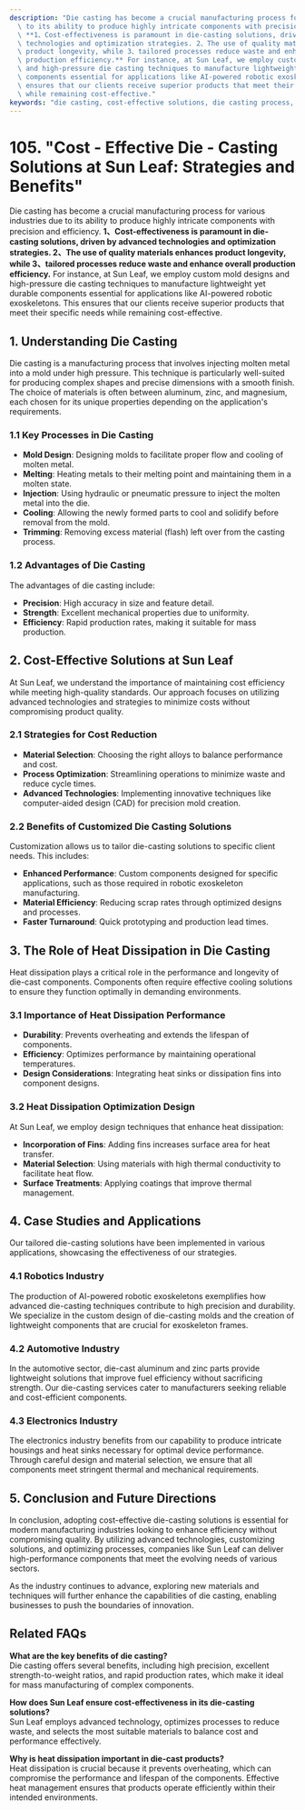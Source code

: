 ```yaml
---
description: "Die casting has become a crucial manufacturing process for various industries due\
  \ to its ability to produce highly intricate components with precision and efficiency.\
  \ **1、Cost-effectiveness is paramount in die-casting solutions, driven by advanced\
  \ technologies and optimization strategies. 2、The use of quality materials enhances\
  \ product longevity, while 3、tailored processes reduce waste and enhance overall\
  \ production efficiency.** For instance, at Sun Leaf, we employ custom mold designs\
  \ and high-pressure die casting techniques to manufacture lightweight yet durable\
  \ components essential for applications like AI-powered robotic exoskeletons. This\
  \ ensures that our clients receive superior products that meet their specific needs\
  \ while remaining cost-effective."
keywords: "die casting, cost-effective solutions, die casting process, heat dissipation performance"
---
```

# 105. "Cost - Effective Die - Casting Solutions at Sun Leaf: Strategies and Benefits"

Die casting has become a crucial manufacturing process for various industries due to its ability to produce highly intricate components with precision and efficiency. **1、Cost-effectiveness is paramount in die-casting solutions, driven by advanced technologies and optimization strategies. 2、The use of quality materials enhances product longevity, while 3、tailored processes reduce waste and enhance overall production efficiency.** For instance, at Sun Leaf, we employ custom mold designs and high-pressure die casting techniques to manufacture lightweight yet durable components essential for applications like AI-powered robotic exoskeletons. This ensures that our clients receive superior products that meet their specific needs while remaining cost-effective.

## **1. Understanding Die Casting**

Die casting is a manufacturing process that involves injecting molten metal into a mold under high pressure. This technique is particularly well-suited for producing complex shapes and precise dimensions with a smooth finish. The choice of materials is often between aluminum, zinc, and magnesium, each chosen for its unique properties depending on the application's requirements.

### **1.1 Key Processes in Die Casting**

- **Mold Design**: Designing molds to facilitate proper flow and cooling of molten metal.
- **Melting**: Heating metals to their melting point and maintaining them in a molten state.
- **Injection**: Using hydraulic or pneumatic pressure to inject the molten metal into the die.
- **Cooling**: Allowing the newly formed parts to cool and solidify before removal from the mold.
- **Trimming**: Removing excess material (flash) left over from the casting process.

### **1.2 Advantages of Die Casting**

The advantages of die casting include:

- **Precision**: High accuracy in size and feature detail.
- **Strength**: Excellent mechanical properties due to uniformity.
- **Efficiency**: Rapid production rates, making it suitable for mass production.

## **2. Cost-Effective Solutions at Sun Leaf**

At Sun Leaf, we understand the importance of maintaining cost efficiency while meeting high-quality standards. Our approach focuses on utilizing advanced technologies and strategies to minimize costs without compromising product quality.

### **2.1 Strategies for Cost Reduction**

- **Material Selection**: Choosing the right alloys to balance performance and cost.
- **Process Optimization**: Streamlining operations to minimize waste and reduce cycle times.
- **Advanced Technologies**: Implementing innovative techniques like computer-aided design (CAD) for precision mold creation.

### **2.2 Benefits of Customized Die Casting Solutions**

Customization allows us to tailor die-casting solutions to specific client needs. This includes:

- **Enhanced Performance**: Custom components designed for specific applications, such as those required in robotic exoskeleton manufacturing.
- **Material Efficiency**: Reducing scrap rates through optimized designs and processes.
- **Faster Turnaround**: Quick prototyping and production lead times.

## **3. The Role of Heat Dissipation in Die Casting**

Heat dissipation plays a critical role in the performance and longevity of die-cast components. Components often require effective cooling solutions to ensure they function optimally in demanding environments.

### **3.1 Importance of Heat Dissipation Performance**

- **Durability**: Prevents overheating and extends the lifespan of components.
- **Efficiency**: Optimizes performance by maintaining operational temperatures.
- **Design Considerations**: Integrating heat sinks or dissipation fins into component designs.

### **3.2 Heat Dissipation Optimization Design**

At Sun Leaf, we employ design techniques that enhance heat dissipation:

- **Incorporation of Fins**: Adding fins increases surface area for heat transfer.
- **Material Selection**: Using materials with high thermal conductivity to facilitate heat flow.
- **Surface Treatments**: Applying coatings that improve thermal management.

## **4. Case Studies and Applications**

Our tailored die-casting solutions have been implemented in various applications, showcasing the effectiveness of our strategies.

### **4.1 Robotics Industry**

The production of AI-powered robotic exoskeletons exemplifies how advanced die-casting techniques contribute to high precision and durability. We specialize in the custom design of die-casting molds and the creation of lightweight components that are crucial for exoskeleton frames.

### **4.2 Automotive Industry**

In the automotive sector, die-cast aluminum and zinc parts provide lightweight solutions that improve fuel efficiency without sacrificing strength. Our die-casting services cater to manufacturers seeking reliable and cost-efficient components.

### **4.3 Electronics Industry**

The electronics industry benefits from our capability to produce intricate housings and heat sinks necessary for optimal device performance. Through careful design and material selection, we ensure that all components meet stringent thermal and mechanical requirements.

## **5. Conclusion and Future Directions**

In conclusion, adopting cost-effective die-casting solutions is essential for modern manufacturing industries looking to enhance efficiency without compromising quality. By utilizing advanced technologies, customizing solutions, and optimizing processes, companies like Sun Leaf can deliver high-performance components that meet the evolving needs of various sectors.

As the industry continues to advance, exploring new materials and techniques will further enhance the capabilities of die casting, enabling businesses to push the boundaries of innovation.

## **Related FAQs**

**What are the key benefits of die casting?**  
Die casting offers several benefits, including high precision, excellent strength-to-weight ratios, and rapid production rates, which make it ideal for mass manufacturing of complex components.

**How does Sun Leaf ensure cost-effectiveness in its die-casting solutions?**  
Sun Leaf employs advanced technology, optimizes processes to reduce waste, and selects the most suitable materials to balance cost and performance effectively.

**Why is heat dissipation important in die-cast products?**  
Heat dissipation is crucial because it prevents overheating, which can compromise the performance and lifespan of the components. Effective heat management ensures that products operate efficiently within their intended environments.
